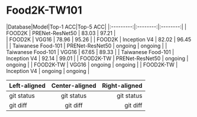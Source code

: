 # Food2K-TW101

|Database|Model|Top-1 ACC|Top-5 ACC|
|:---------:|:--------:|:--------:|
|  FOOD2K   |  PRENet-ResNet50  |  83.03  |  97.21  |   
|  FOOD2K     |   VGG16       |     78.96     | 95.26 |
|  FOOD2K  |     Inception V4     |     82.02     | 96.45 |
|  Taiwanese Food-101   |  PRENet-ResNet50  |  ongoing  | ongoing |
|     Taiwanese Food-101      |     VGG16     |     67.65     | 89.33 |
|      Taiwanese Food-101     |     Inception V4     |    92.14      | 99.01 |
|  FOOD2K-TW   |  PRENet-ResNet50  |   ongoing | ongoing |
|     FOOD2K-TW     |    VGG16      |  ongoing  | ongoing |
|    FOOD2K-TW     |     Inception V4     |    ongoing      | ongoing |


| Left-aligned | Center-aligned | Right-aligned |
| :---         |     :---:      |          ---: |
| git status   | git status     | git status    |
| git diff     | git diff       | git diff      |
